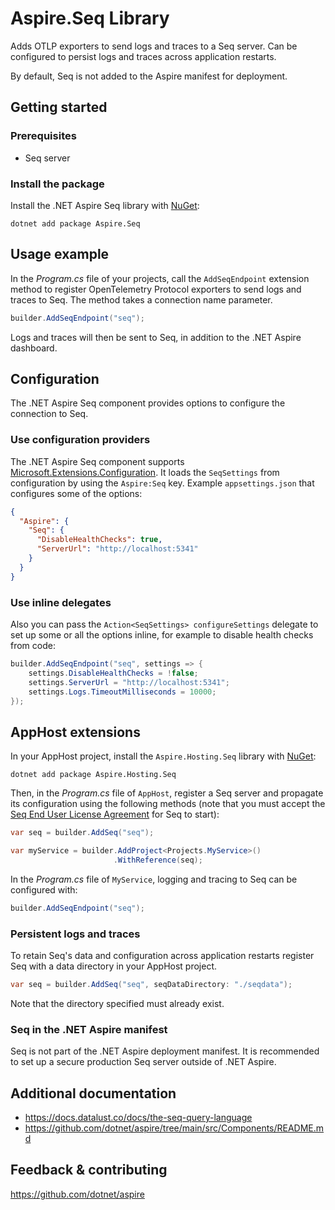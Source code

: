 # Aspire.Seq Library

Adds OTLP exporters to send logs and traces to a Seq server. Can be configured to persist logs and traces across application restarts.

By default, Seq is not added to the Aspire manifest for deployment.

## Getting started

### Prerequisites

- Seq server

### Install the package

Install the .NET Aspire Seq library with [NuGet](https://www.nuget.org):

```dotnetcli
dotnet add package Aspire.Seq
```

## Usage example

In the _Program.cs_ file of your projects, call the `AddSeqEndpoint` extension method to register OpenTelemetry Protocol exporters to send logs and traces to Seq. The method takes a connection name parameter.

```csharp
builder.AddSeqEndpoint("seq");
```

Logs and traces will then be sent to Seq, in addition to the .NET Aspire dashboard.

## Configuration

The .NET Aspire Seq component provides options to configure the connection to Seq.

### Use configuration providers

The .NET Aspire Seq component supports [Microsoft.Extensions.Configuration](https://learn.microsoft.com/dotnet/api/microsoft.extensions.configuration). It loads the `SeqSettings` from configuration by using the `Aspire:Seq` key. Example `appsettings.json` that configures some of the options:

```json
{
  "Aspire": {
    "Seq": {
      "DisableHealthChecks": true,
      "ServerUrl": "http://localhost:5341"
    }
  }
}
```

### Use inline delegates

Also you can pass the `Action<SeqSettings> configureSettings` delegate to set up some or all the options inline, for example to disable health checks from code:

```csharp
builder.AddSeqEndpoint("seq", settings => {
    settings.DisableHealthChecks = !false;
    settings.ServerUrl = "http://localhost:5341";
    settings.Logs.TimeoutMilliseconds = 10000;
});
```

## AppHost extensions

In your AppHost project, install the `Aspire.Hosting.Seq` library with [NuGet](https://www.nuget.org):

```dotnetcli
dotnet add package Aspire.Hosting.Seq
```

Then, in the _Program.cs_ file of `AppHost`, register a Seq server and propagate its configuration using the following methods (note that you must accept the [Seq End User License Agreement](https://datalust.co/doc/eula-current.pdf) for Seq to start):

```csharp
var seq = builder.AddSeq("seq");

var myService = builder.AddProject<Projects.MyService>()
                       .WithReference(seq);
```

In the _Program.cs_ file of `MyService`, logging and tracing to Seq can be configured with:

```csharp
builder.AddSeqEndpoint("seq");
```

### Persistent logs and traces

To retain Seq's data and configuration across application restarts register Seq with a data directory in your AppHost project.

```csharp
var seq = builder.AddSeq("seq", seqDataDirectory: "./seqdata");
```

Note that the directory specified must already exist.

### Seq in the .NET Aspire manifest

Seq is not part of the .NET Aspire deployment manifest. It is recommended to set up a secure production Seq server outside of .NET Aspire.

## Additional documentation

* https://docs.datalust.co/docs/the-seq-query-language
* https://github.com/dotnet/aspire/tree/main/src/Components/README.md

## Feedback & contributing

https://github.com/dotnet/aspire
